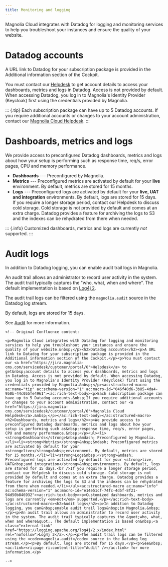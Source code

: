 ```yaml
---
title: Monitoring and logging
---
```


Magnolia Cloud integrates with Datadog for logging and monitoring
services to help you troubleshoot your instances and ensure the quality
of your website.

Datadog accounts
================

A URL link to Datadog for your subscription package is provided in the
Additional information section of the Cockpit.

You must contact our
[Helpdesk](https://jira.magnolia-cms.com/servicedesk/customer/portal/6)
to get account details to access your dashboards, metrics and logs in
Datadog. Access is not provided by default. When accessing Datadog, you
log in to Magnolia's Identity Provider (Keycloak) first using the
credentials provided by Magnolia.

::: {.tip}
Each subscription package can have up to 5 Datadog accounts. If you
require additional accounts or changes to your account administration,
contact our [Magnolia Cloud
Helpdesk](https://jira.magnolia-cms.com/servicedesk/customer/portal/6).
:::

Dashboards, metrics and logs
============================

We provide access to preconfigured Datadog dashboards, metrics and logs
about how your setup is performing such as response time, req/s, error
pages, CPU and memory performance.

-   **Dashboards** --- Preconfigured by Magnolia.
-   **Metrics** --- Preconfigured metrics are activated by default for
    your **live** environment. By default, metrics are stored for 15
    months.
-   **Logs** --- Preconfigured logs are activated by default for your
    **live, UAT and integration** environments. By default, logs are
    stored for 15 days.\
    If you require a longer storage period, contact our Helpdesk to
    discuss cold storage. Cold storage is not provided by default and
    comes at an extra charge. Datadog provides a feature for archiving
    the logs to S3 and the indexes can be rehydrated from there when
    needed.

::: {.info}
Customized dashboards, metrics and logs are currently *not* supported.
:::

Audit logs
==========

In addition to Datadog logging, you can enable audit trail logs in
Magnolia.

An audit trail allows an administrator to record user activity in the
system. The audit trail typically captures the "who, what, when and
where". The default implementation is based on [Log4j
2](https://logging.apache.org/log4j/2.x/index.html).

The audit trail logs can be filtered using the `magnolia.audit` source
in the Datadog log stream.

By default, logs are stored for 15 days.

See [Audit](/Administration/Monitoring/Audit) for more information.

```{=html}
<!-- Original Confluence content:

<p>Magnolia Cloud integrates with Datadog for logging and monitoring services to help you troubleshoot your instances and ensure the quality of your website.&nbsp;</p><h2>Datadog accounts</h2><p>A URL link to Datadog for your subscription package is provided in the Additional information section of the Cockpit.</p><p>You must contact our <a href="https://jira.magnolia-cms.com/servicedesk/customer/portal/6">Helpdesk</a> to get&nbsp;account details to access your dashboards, metrics and logs in Datadog. Access is not provided by default. When accessing Datadog, you log in to Magnolia's Identity Provider (Keycloak) first using the credentials provided by Magnolia.&nbsp;</p><ac:structured-macro ac:name="tip" ac:schema-version="1" ac:macro-id="046f40d6-3b85-4da4-950b-44c055fe4961"><ac:rich-text-body><p>Each subscription package can have up to 5 Datadog accounts.&nbsp;If you require additional accounts or changes to your account administration, contact our <a href="https://jira.magnolia-cms.com/servicedesk/customer/portal/6">Magnolia Cloud Helpdesk</a>.&nbsp;</p></ac:rich-text-body></ac:structured-macro><h2>Dashboards, metrics and logs</h2><p>We provide access to preconfigured Datadog dashboards, metrics and logs about how your setup is performing such as&nbsp;response time, req/s, error pages, CPU and memory performance.&nbsp;</p><ul><li><strong>Dashboards</strong>&nbsp;&mdash; Preconfigured by Magnolia.</li><li><strong>Metrics</strong>&nbsp;&mdash; Preconfigured metrics are activated by default for your <strong>live</strong>&nbsp;environment. By default, metrics are stored for 15 months.</li><li><strong>Logs&nbsp;</strong>&mdash; Preconfigured logs are activated by default for your <strong>live, UAT&nbsp;and integration</strong>&nbsp;environments. By default, logs are stored for 15 days.<br />If you require a longer storage period, contact our Helpdesk to discuss cold storage. Cold storage is not provided by default and comes at an extra charge. Datadog provides a feature for archiving the logs to S3 and the indexes can be rehydrated from there when needed.</li></ul><ac:structured-macro ac:name="info" ac:schema-version="1" ac:macro-id="e14e51cf-74fc-4d5f-8f21-94d50b846932"><ac:rich-text-body><p>Customized dashboards, metrics and logs are currently <em>not</em> supported.</p></ac:rich-text-body></ac:structured-macro><h2>Audit logs</h2><p>In addition to Datadog logging, you can&nbsp;enable audit trail logs&nbsp;in Magnolia.&nbsp;</p><p>An audit trail allows an administrator to record user activity in the system. The audit trail typically captures the &quot;who, what, when and where&quot;. The default implementation is based on&nbsp;<a class="external-link" href="https://logging.apache.org/log4j/2.x/index.html" rel="nofollow">Log4j 2</a>.</p><p>The audit trail logs can be filtered using the <code>magnolia.audit</code> source in the Datadog log stream.</p><p>By default, logs are stored for 15 days.</p><p>See&nbsp;<ac:link><ri:page ri:content-title="Audit" /></ac:link> for more information.</p>

-->
```
